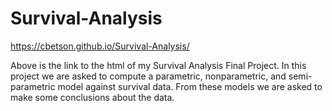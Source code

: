 # Survival-Analysis
https://cbetson.github.io/Survival-Analysis/

Above is the link to the html of my Survival Analysis Final Project. In this project we are asked to compute a parametric, nonparametric, and semi-parametric model against survival data. From these models we are asked to make some conclusions about the data.
